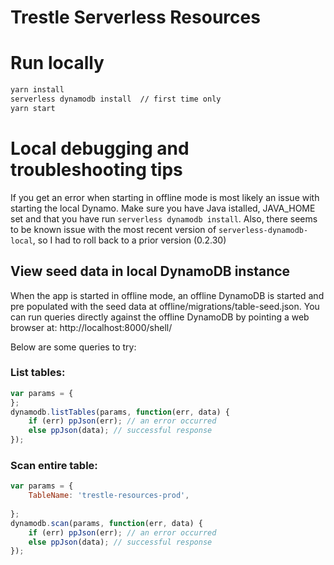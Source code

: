 # Trestle Serverless Resources

# Run locally

```bash
yarn install
serverless dynamodb install  // first time only
yarn start
```

# Local debugging and troubleshooting tips

If you get an error when starting in offline mode is most likely an issue with 
starting the local Dynamo. Make sure you have Java istalled, JAVA_HOME set and
that you have run `serverless dynamodb install`. Also, there seems to be known
issue with the most recent version of `serverless-dynamodb-local`, so I had to
roll back to a prior version (0.2.30)

## View seed data in local DynamoDB instance
When the app is started in offline mode, an offline DynamoDB is started and pre populated
with the seed data at offline/migrations/table-seed.json. You can run queries directly against
the offline DynamoDB by pointing a web browser at: http://localhost:8000/shell/

Below are some queries to try:

### List tables:
```javascript
var params = {
};
dynamodb.listTables(params, function(err, data) {
    if (err) ppJson(err); // an error occurred
    else ppJson(data); // successful response
});
```

### Scan entire table:
```javascript
var params = {
    TableName: 'trestle-resources-prod',
   
};
dynamodb.scan(params, function(err, data) {
    if (err) ppJson(err); // an error occurred
    else ppJson(data); // successful response
});
```